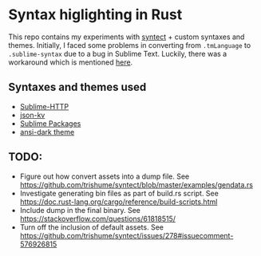 # Syntax higlighting in Rust

This repo contains my experiments with [syntect](https://github.com/trishume/syntect) +
custom syntaxes and themes. Initially, I faced some problems in converting from `.tmLanguage`
to `.sublime-syntax` due to a bug in Sublime Text. Luckily, there was a workaround which is
mentioned [here](https://forum.sublimetext.com/t/trying-to-convert-tmlanguage-syntax-to-sublime-syntax/53427).

## Syntaxes and themes used
- [Sublime-HTTP](https://github.com/samsalisbury/Sublime-HTTP)
- [json-kv](https://github.com/aurule/json-kv)
- [Sublime Packages](https://github.com/sublimehq/Packages/tree/fa6b8629c95041bf262d4c1dab95c456a0530122)
- [ansi-dark theme](https://github.com/sharkdp/bat/blob/master/assets/themes/ansi-dark.tmTheme)

## TODO:
- Figure out how convert assets into a dump file. See https://github.com/trishume/syntect/blob/master/examples/gendata.rs
- Investigate generating bin files as part of build.rs script. See https://doc.rust-lang.org/cargo/reference/build-scripts.html
- Include dump in the final binary. See https://stackoverflow.com/questions/61818515/
- Turn off the inclusion of default assets. See https://github.com/trishume/syntect/issues/278#issuecomment-576926815